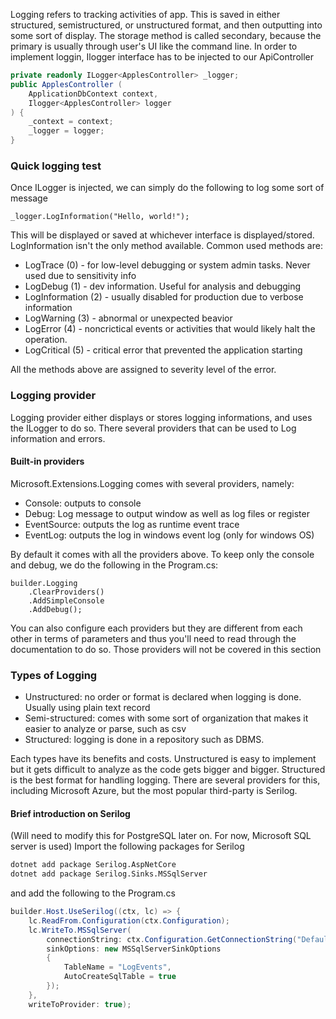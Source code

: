 Logging refers to tracking activities of app. This is saved in either structured, semistructured, or unstructured format, and then outputting into some sort of display. The storage method is called secondary, because the primary is usually through user's UI like the command line. In order to implement loggin, Ilogger interface has to be injected to our ApiController

```csharp
private readonly ILogger<ApplesController> _logger;
public ApplesController (
	ApplicationDbContext context,
	Ilogger<ApplesController> logger
) {
	_context = context;
	_logger = logger;
}
```

### Quick logging test

Once ILogger is injected, we can simply do the following to log some sort of message

```
_logger.LogInformation("Hello, world!");
```

This will be displayed or saved at whichever interface is displayed/stored. LogInformation isn't the only method available. Common used methods are:

- LogTrace (0) - for low-level debugging or system admin tasks. Never used due to sensitivity info
- LogDebug (1) - dev information. Useful for analysis and debugging
- LogInformation (2) - usually disabled for production due to verbose information
- LogWarning (3) - abnormal or unexpected beavior
- LogError (4) - noncrictical events or activities that would likely halt the operation.
- LogCritical (5) - critical error that prevented the application starting

All the methods above are assigned to severity level of the error.

### Logging provider

Logging provider either displays or stores logging informations, and uses the ILogger to do so. There several providers that can be used to Log information and errors.

#### Built-in providers

Microsoft.Extensions.Logging comes with several providers, namely:

- Console: outputs to console
- Debug: Log message to output window as well as log files or register
- EventSource: outputs the log as runtime event trace
- EventLog: outputs the log in windows event log (only for windows OS)

By default it comes with all the providers above. To keep only the console and debug, we do the following in the Program.cs:

```
builder.Logging
	.ClearProviders()
	.AddSimpleConsole
	.AddDebug();
```

You can also configure each providers but they are different from each other in terms of parameters and thus you'll need to read through the documentation to do so. Those providers will not be covered in this section

### Types of Logging

- Unstructured: no order or format is declared when logging is done. Usually using plain text record
- Semi-structured: comes with some sort of organization that makes it easier to analyze or parse, such as csv
- Structured: logging is done in a repository such as DBMS.

Each types have its benefits and costs. Unstructured is easy to implement but it gets difficult to analyze as the code gets bigger and bigger. Structured is the best format for handling logging. There are several providers for this, including Microsoft Azure, but the most popular third-party is Serilog.

#### Brief introduction on Serilog

(Will need to modify this for PostgreSQL later on. For now, Microsoft SQL server is used)
Import the following packages for Serilog

```bash
dotnet add package Serilog.AspNetCore
dotnet add package Serilog.Sinks.MSSqlServer
```

and add the following to the Program.cs

```csharp
builder.Host.UseSerilog((ctx, lc) => {
	lc.ReadFrom.Configuration(ctx.Configuration);
	lc.WriteTo.MSSqlServer(
		connectionString: ctx.Configuration.GetConnectionString("DefaultConnection"),
		sinkOptions: new MSSqlServerSinkOptions
		{
			TableName = "LogEvents",
			AutoCreateSqlTable = true
		});
	},
	writeToProvider: true);
```
